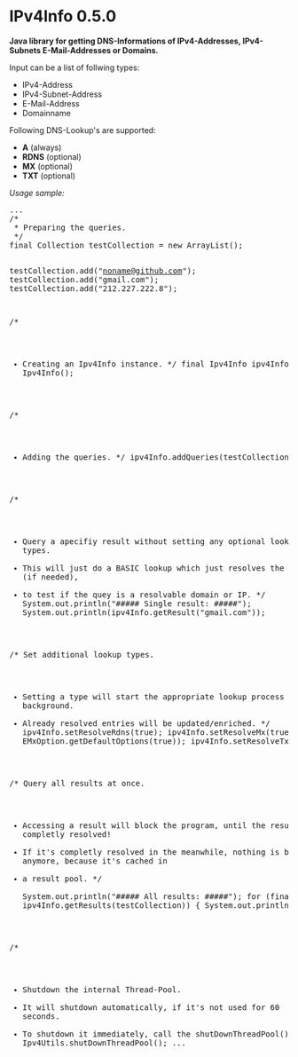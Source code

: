 IPv4Info 0.5.0
==============

<b>Java library for getting DNS-Informations of IPv4-Addresses, IPv4-Subnets E-Mail-Addresses or Domains.</b>


Input can be a list of follwing types:

- IPv4-Address
- IPv4-Subnet-Address
- E-Mail-Address
- Domainname

Following DNS-Lookup's are supported:

- <b>A</b> (always)
- <b>RDNS</b> (optional)
- <b>MX</b> (optional)
- <b>TXT</b> (optional)


<p><i>Usage sample:</i></p>
<pre>
...  
/*
 * Preparing the queries.
 */
final Collection<String> testCollection = new ArrayList<String>();

testCollection.add("noname@github.com");
testCollection.add("gmail.com");
testCollection.add("212.227.222.8");

/*
 * Creating an Ipv4Info instance.
 */
final Ipv4Info ipv4Info = new Ipv4Info();

/*
 * Adding the queries.
 */
ipv4Info.addQueries(testCollection);

/*
 * Query a apecifiy result without setting any optional lookyp types.
 * This will just do a BASIC lookup which just resolves the A-Record (if needed),
 * to test if the quey is a resolvable domain or IP.
 */
System.out.println("##### Single result: #####");
System.out.println(ipv4Info.getResult("gmail.com"));

/* Set additional lookup types.
 * Setting a type will start the appropriate lookup process in the background.
 * Already resolved entries will be updated/enriched.
 */
ipv4Info.setResolveRdns(true);
ipv4Info.setResolveMx(true, EMxOption.getDefaultOptions(true));
ipv4Info.setResolveTxt(true);

/* Query all results at once.
 * Accessing a result will block the program, until the result is completly resolved!
 * If it's completly resolved in the meanwhile, nothing is blocked anymore, because it's cached in
 * a result pool.
 */  
System.out.println("##### All results: #####");
for (final IpInfo info : ipv4Info.getResults(testCollection)) {
	System.out.println(info);
}

/*
 * Shutdown the internal Thread-Pool.
 * It will shutdown automatically, if it's not used for 60 seconds.
 * To shutdown it immediately, call the shutDownThreadPool()-Method.
 */
Ipv4Utils.shutDownThreadPool();
...
</pre>
